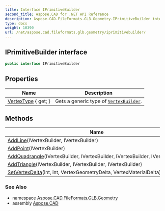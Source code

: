 ```yaml
---
title: Interface IPrimitiveBuilder
second_title: Aspose.CAD for .NET API Reference
description: Aspose.CAD.FileFormats.GLB.Geometry.IPrimitiveBuilder interface. 
type: docs
weight: 10390
url: /net/aspose.cad.fileformats.glb.geometry/iprimitivebuilder/
---
```

## IPrimitiveBuilder interface

```csharp
public interface IPrimitiveBuilder
```

## Properties

| Name | Description |
| --- | --- |
| [VertexType](../../aspose.cad.fileformats.glb.geometry/iprimitivebuilder/vertextype/) { get; } | Gets a generic type of [`VertexBuilder`](../vertexbuilder-3/). |

## Methods

| Name | Description |
| --- | --- |
| [AddLine](../../aspose.cad.fileformats.glb.geometry/iprimitivebuilder/addline/)(IVertexBuilder, IVertexBuilder) |  |
| [AddPoint](../../aspose.cad.fileformats.glb.geometry/iprimitivebuilder/addpoint/)(IVertexBuilder) |  |
| [AddQuadrangle](../../aspose.cad.fileformats.glb.geometry/iprimitivebuilder/addquadrangle/)(IVertexBuilder, IVertexBuilder, IVertexBuilder, IVertexBuilder) |  |
| [AddTriangle](../../aspose.cad.fileformats.glb.geometry/iprimitivebuilder/addtriangle/)(IVertexBuilder, IVertexBuilder, IVertexBuilder) |  |
| [SetVertexDelta](../../aspose.cad.fileformats.glb.geometry/iprimitivebuilder/setvertexdelta/)(int, int, VertexGeometryDelta, VertexMaterialDelta) |  |

### See Also

* namespace [Aspose.CAD.FileFormats.GLB.Geometry](../../aspose.cad.fileformats.glb.geometry/)
* assembly [Aspose.CAD](../../)


